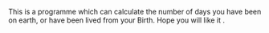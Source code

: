 This is a programme which can calculate the number of days you have been on earth, or have been lived from your Birth.
Hope you will like it .
